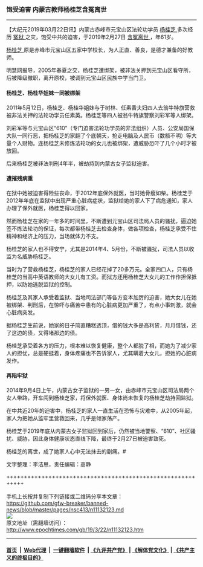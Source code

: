 ### 饱受迫害 内蒙古教师杨桂芝含冤离世
------------------------

<p>
 【大纪元2019年03月22日讯】内蒙古赤峰市元宝山区法轮功学员
 <a href="http://www.epochtimes.com/gb/tag/%E6%9D%A8%E6%A1%82%E8%8A%9D.html">
  杨桂芝
 </a>
 多次经历
 <a href="http://www.epochtimes.com/gb/tag/%E5%86%A4%E7%8B%B1.html">
  冤狱
 </a>
 之灾，饱受中共的迫害，于2019年2月27日
 <a href="http://www.epochtimes.com/gb/tag/%E5%90%AB%E5%86%A4%E7%A6%BB%E4%B8%96.html">
  含冤离世
 </a>
 ，年61岁。
</p>
<p>
 <a href="http://www.epochtimes.com/gb/tag/%E6%9D%A8%E6%A1%82%E8%8A%9D.html">
  杨桂芝
 </a>
 原是赤峰市元宝山区五家中学校长，为人正直、善良，是德才兼备的好教师。
</p>
<p>
 明慧网报导，2005年春夏之交，杨桂芝遭绑架，被非法关押到元宝山区看守所，后被降级撤职，离开原校，被调到元宝山区民族中学当门卫。
</p>
<h4>
 <b>
  杨桂芝、杨桂华姐妹一同被绑架
 </b>
</h4>
<p>
 2011年5月12日，杨桂芝、杨桂华姐妹与于树林、任素香夫妇四人去翁牛特旗营救被非法关押的法轮功学员任素英。杨桂芝等四人被翁牛特旗警察刘彩军等人绑架。
</p>
<p>
 刘彩军等与元宝山区“610”（专门迫害法轮功学员的非法组织）人员、公安局国保大队一同行恶，把杨桂芝的家翻了个底朝天，抢走电脑及人民币（数额不明）等大量个人财物。连杨桂芝未修炼法轮功的女儿也被绑架，遭威胁恐吓了几个小时才被放回。
</p>
<p>
 后来杨桂芝被非法判刑4年半，被劫持到内蒙古女子监狱迫害。
</p>
<h4>
 <b>
  遭摧残病重
 </b>
</h4>
<p>
 在狱中她被迫害得险些丧命，于2012年底保外就医，当时她骨瘦如柴。杨桂芝于2012年年底在监狱中出现严重心脏病症状，监狱给她的家人下了病危通知，家人办理了保外就医，杨桂芝得以回家。
</p>
<p>
 然而杨桂芝在家的一年多的时间里，不断遭到元宝山区司法局人员的骚扰，逼迫她签不炼法轮功的保证，每次都带杨桂芝去检查身体，做各项检查，杨桂芝承受不住精神和经济上的压力，当场就体力不支。
</p>
<p>
 杨桂芝的家人也不得安宁，尤其是2014年4、5月份，不断被骚扰，司法人员以收监为名威胁杨桂芝。
</p>
<p>
 当时为了营救杨桂芝，杨桂芝的家人已经花掉了20多万元。全家四口人，只有杨桂芝的当高中英语教师的大女儿有工资。而狱方还用杨桂芝大女儿的工作作担保抵押，以防她逃脱监狱的控制。
</p>
<p>
 杨桂芝及其家人承受着监狱、当地司法部门等各方变本加厉的迫害，她大女儿在她被绑架、判刑后，在惊吓与痛苦中患有的心脏病更加严重了，有点小事刺激，就会心脏病突发。
</p>
<p>
 据杨桂芝生前说，她家的日子简直糟糕透顶，借的钱大多是高利贷，月月借钱，还了这边的债，又得堵那边的债。
</p>
<p>
 杨桂芝承受着各方的压力，根本难以恢复健康，整个人都脱了相，而她为了减少家人的担忧，总是硬挺着，身体疼痛也不告诉家人，尤其瞒着大女儿，担她的心脏病发作。
</p>
<h4>
 再陷牢狱
</h4>
<p>
 2014年9月4日上午，内蒙古女子监狱的一男一女，由赤峰市元宝山区司法局两个女人带路，开车闯到杨桂芝家，将保外就医、身体尚未恢复的杨桂芝劫持回监狱。
</p>
<p>
 在中共近20年的迫害中，杨桂芝的家人一直生活在恐怖与灾难中，从2005年起，家人为把她从监牢里营救回来，几乎是倾家荡产。
</p>
<p>
 杨桂芝于2019年底从内蒙古女子监狱回到家后，仍然被当地警察、“610”、社区骚扰、威胁，因此身体健康状态直线下降，最终于2月27日被迫害致死。
</p>
<p>
 杨桂芝的离世，成了她家人心中无法抹去的剧痛。#
</p>
<p>
 文字整理：李洁思，责任编辑：高静
</p>

+++++++++++++++++++++++++++++++++++++++++++++++++++++++++++<br/><br/>
手机上长按并复制下列链接或二维码分享本文章：<br/>
https://github.com/gfw-breaker/banned-news/blob/master/pages/nsc413/n11132123.md <br/>
<a href='https://github.com/gfw-breaker/banned-news/blob/master/pages/nsc413/n11132123.md'><img src='https://github.com/gfw-breaker/banned-news/blob/master/pages/nsc413/n11132123.md.png'/></a> <br/>
原文地址（需翻墙访问）：http://www.epochtimes.com/gb/19/3/22/n11132123.htm


------------------------
#### [首页](https://github.com/gfw-breaker/banned-news/blob/master/README.md) &nbsp;|&nbsp; [Web代理](https://github.com/labour-camp/helloworld) &nbsp;|&nbsp; [一键翻墙软件](https://github.com/gfw-breaker/nogfw/blob/master/README.md) &nbsp;| [《九评共产党》](https://github.com/gfw-breaker/9ping.md/blob/master/README.md#九评之一评共产党是什么) | [《解体党文化》](https://github.com/gfw-breaker/jtdwh.md/blob/master/README.md) | [《共产主义的终极目的》](https://github.com/gfw-breaker/gczydzjmd.md/blob/master/README.md)

